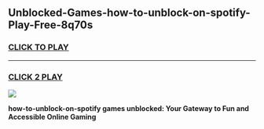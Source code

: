 
## Unblocked-Games-how-to-unblock-on-spotify-Play-Free-8q70s
<h3>
<a href="https://premium76.site?title=how-to-unblock-on-spotify&ref=10A">CLICK TO PLAY</a></h3>
<hr>

<h3>
<a href="https://premium76.site?title=how-to-unblock-on-spotify&ref=10A">CLICK 2 PLAY</a>
  
</h3>

<a href="https://premium76.site?title=how-to-unblock-on-spotify&ref=10A"><img src="https://clearcache.store/games.png"></a>


**how-to-unblock-on-spotify games unblocked: Your Gateway to Fun and Accessible Online Gaming**
